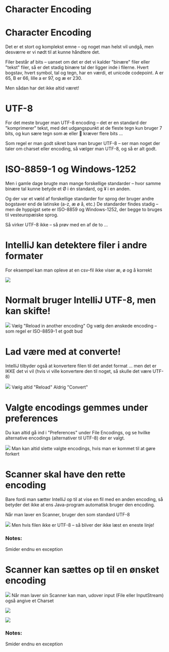 <!-- Slide number: 1 -->
# Character Encoding

<!-- Slide number: 2 -->
# Character Encoding
Det er et stort og komplekst emne – og noget man helst vil undgå, men desværre er vi nødt til at kunne håndtere det.

Filer består af bits – uanset om det er det vi kalder "binære" filer eller "tekst" filer, så er det stadig binære tal der ligger inde i filerne. Hvert bogstav, hvert symbol, tal og tegn, har en værdi, et unicode codepoint. A er 65, B er 66, lille a er 97, og æ er 230.

Men sådan har det ikke altid været!

<!-- Slide number: 3 -->
# UTF-8
For det meste bruger man UTF-8 encoding – det er en standard der "komprimerer" tekst, med det udgangspunkt at de fleste tegn kun bruger 7 bits, og kun sære tegn som æ eller 🥳 kræver flere bits ...

Som regel er man godt sikret bare man bruger UTF-8 – ser man noget der taler om charset eller encoding, så vælger man UTF-8, og så er alt godt.

<!-- Slide number: 4 -->
# ISO-8859-1 og Windows-1252
Men i gamle dage brugte man mange forskellige standarder – hvor samme binære tal kunne betyde et Ø i én standard, og ¥ i en anden.

Og der var et væld af forskellige standarder for sprog der bruger andre bogstaver end de latinske (a-z, æ ø å, etc.)
De standarder findes stadig – men de hyppigst sete er ISO-8859 og Windows-1252, der begge to bruges til vesteuropæiske sprog.

Så virker UTF-8 ikke – så prøv med en af de to ...

<!-- Slide number: 5 -->
# IntelliJ kan detektere filer i andre formater
For eksempel kan man opleve at en csv-fil ikke viser æ, ø og å korrekt

![](Picture3.jpg)

<!-- Slide number: 6 -->
# Normalt bruger IntelliJ UTF-8, men kan skifte!

![](Picture3.jpg)
Vælg "Reload in another encoding"
Og vælg den ønskede encoding – som regel er ISO-8859-1 et godt bud

<!-- Slide number: 7 -->
# Lad være med at converte!
IntelliJ tilbyder også at konvertere filen til det andet format ... men det er IKKE det vi vil (hvis vi ville konvertere den til noget, så skulle det være UTF-8)

![](Picture3.jpg)
Vælg altid "Reload"
Aldrig "Convert"

<!-- Slide number: 8 -->
# Valgte encodings gemmes under preferences
Du kan altid gå ind i "Preferences" under File Encodings, og se hvilke alternative encodings (alternativer til UTF-8) der er valgt.

![](Picture3.jpg)
Man kan altid slette valgte encodings, hvis man er kommet til at gøre forkert

<!-- Slide number: 9 -->
# Scanner skal have den rette encoding
Bare fordi man sætter IntelliJ op til at vise en fil med en anden encoding, så betyder det ikke at ens Java-program automatisk bruger den encoding.

Når man laver en Scanner, bruger den som standard UTF-8

![](Picture3.jpg)
Men hvis filen ikke er UTF-8 – så bliver der ikke læst en eneste linje!

### Notes:
Smider endnu en exception

<!-- Slide number: 10 -->
# Scanner kan sættes op til en ønsket encoding

![](Picture6.jpg)
Når man laver sin Scanner kan man, udover input (File eller InputStream) også angive et Charset

![](Picture3.jpg)

![](Picture4.jpg)

### Notes:
Smider endnu en exception